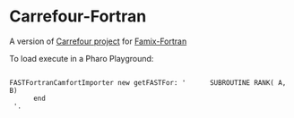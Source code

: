 # Carrefour-Fortran

A version of [Carrefour project](https://github.com/moosetechnology/Carrefour) for [Famix-Fortran](https://github.com/moosetechnology/Famix-Fortran)

To load execute in a Pharo Playground:
```st

FASTFortranCamfortImporter new getFASTFor: '      SUBROUTINE RANK( A, B)
      end
 '.
```
